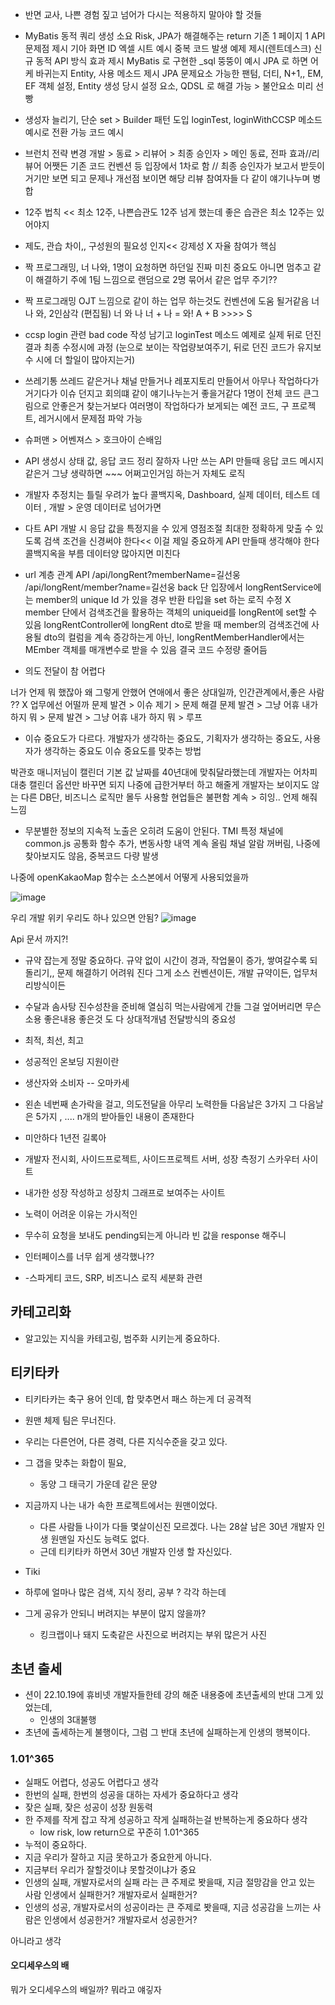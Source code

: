 - 반면 교사, 나쁜 경험 짚고 넘어가 다시는 적용하지 말아야 할 것들

- MyBatis 동적 쿼리 생성 소요 Risk, JPA가 해결해주는 return
기존 1 페이지 1 API 문제점 제시
기아 화면 ID 엑셀 시트 예시
중복 코드 발생 예제 제시(렌트데스크)
신규 동적 API 방식 효과 제시
MyBatis 로 구현한 _sql 뚱뚱이 예시
JPA 로 하면 어케 바귀는지 Entity, 사용 메소드 제시
JPA 문제요소 가능한 팬텀, 더티, N+1,, EM, EF 객체 설정, Entity 생성 당시 설정 요소, QDSL 로 해결 가능 > 불안요소 미리 선빵


- 생성자 늘리기, 단순 set > Builder 패턴 도입
loginTest, loginWithCCSP 메소드 예시로 전환 가능 코드 예시


- 브런치 전략 변경 개발 > 동료 > 리뷰어 > 최종 승인자 > 메인
동료, 전파 효과//리뷰어 어쨋든 기존 코드 컨벤션 등 입장에서 1차로 함 // 최종 승인자가 보고서 받듯이 거기만 보면 되고 문제나 개선점 보이면 해당 리뷰 참여자들 다 같이 얘기나누며 병합



- 12주 법칙 << 최소 12주, 나쁜습관도 12주 넘게 했는데 좋은 습관은 최소 12주는 있어야지

- 제도, 관습 차이,, 구성원의 필요성 인지<< 강제성 X 자율 참여가 핵심


- 짝 프로그래밍, 너 나와, 1명이 요청하면 하던일 진짜 미친 중요도 아니면 멈추고 같이 해결하기
주에 1팀 느낌으로 랜덤으로 2명 묶어서 같은 업무 주기??


- 짝 프로그래밍 OJT 느낌으로 같이 하는 업무 하는것도 컨벤션에 도움 될거같음
너 나 와, 2인삼각 (편집됨) 
너 와 나
너 + 나 = 와!
A + B >>>> S


- ccsp login 관련 bad code 작성 남기고 loginTest 메소드 예제로 실제 뒤로 던진 결과 최종 수정시에 과정
(눈으로 보이는 작업량보여주기, 뒤로 던진 코드가 유지보수 시에 더 할일이 많아지는거)



- 쓰레기통 쓰레드 같은거나 채널 만들거나 레포지토리 만들어서 아무나 작업하다가 거기다가 이슈 던지고 회의떄 같이 얘기나누는거 좋을거같다
1명이 전체 코드 큰그림으로 안좋은거 찾는거보다 여러명이 작업하다가 보게되는 예전 코드, 구 프로젝트, 레거시에서 문제점 파악 가능


- 슈퍼맨 > 어벤져스 > 호크아이 슨배임


- API 생성시 상태 값, 응답 코드 정리 잘하자
나만 쓰는 API 만들때 응답 코드 메시지 같은거 그냥 생략하면 ~~~ 어쩌고인거임 하는거 자체도 로직


- 개발자 추정치는 틀릴 우려가 높다
콜백지옥, Dashboard, 실제 데이터, 테스트 데이터 , 개발 > 운영 데이터로 넘어가면

- 다트
API 개발 시 응답 값을 특정지을 수 있게 영점조절 최대한 정확하게 맞출 수 있도록 검색 조건을 신경써야 한다<< 이걸 제일 중요하게 API 만들때 생각해야 한다
콜백지옥을 부름
데이터양 많아지면 미친다


- url 계층 관계 API
/api/longRent?memberName=길선웅
/api/longRent/member?name=길선웅
back 단 입장에서 longRentService에는 member의 unique Id 가 있을 경우 반환 타입을 set 하는 로직 수정 X
member 단에서 검색조건을 활용하는 객체의 uniqueid를 longRent에 set할 수 있음
longRentController에 longRent dto로 받을 때 member의 검색조건에 사용될 dto의 컬럼을 계속 증강하는게 아닌, longRentMemberHandler에서는 MEmber 객체를 매개변수로 받을 수 있음
결국 코드 수정량 줄어듬




- 의도 전달이 참 어렵다

너가 언제 뭐 했잖아 왜 그렇게 안했어
연애에서 좋은 상대일까, 인간관계에서,좋은 사람 ?? X
업무에선 어떨까
문제 발견 > 이슈 제기 > 문제 해결
문제 발견 > 그냥 어휴 내가 하지 뭐 > 문제 발견 > 그냥 어휴 내가 하지 뭐 > 루프


- 이슈 중요도가 다르다.
개발자가 생각하는 중요도, 기획자가 생각하는 중요도, 사용자가 생각하는 중요도
이슈 중요도를 맞추는 방법

박관호 매니저님이 캘린더 기본 값 날짜를 40년대에 맞춰달라했는데
개발자는 어차피 대충 캘린더 옵션만 바꾸면 되지 나중에 급한거부터 하고 해줄게
개발자는 보이지도 않는 다른 DB단, 비즈니스 로직만 몰두
사용할 현업들은 불편함 계속 > 히잉.. 언제 해줘 느낌



- 무분별한 정보의 지속적 노출은 오히려 도움이 안된다.
TMI
특정 채널에 common.js 공통화 함수 추가, 변동사항 내역 계속 올림
채널 알람 꺼버림, 나중에 찾아보지도 않음, 중복코드 다량 발생

나중에 openKakaoMap 함수는 소스본에서 어떻게 사용되었을까

![image](https://user-images.githubusercontent.com/48559894/193943735-b78a2f18-9bd1-4527-b437-3c2896c5acaf.png)

우리 개발 위키
우리도 하나 있으면 안됨?
![image](https://user-images.githubusercontent.com/48559894/193943769-61401422-9e2b-4dc2-b4b0-44d08fef7976.png)

Api 문서 까지?!



- 규약 잡는게 정말 중요하다.
규약 없이 시간이 경과, 작업물이 증가, 쌓여갈수록 되돌리기,, 문제 해결하기 어려워 진다
그게 소스 컨벤션이든, 개발 규약이든, 업무처리방식이든


- 수달과 솜사탕
진수성찬을 준비해 열심히 먹는사람에게 간들 그걸 엎어버리면 무슨 소용
좋은내용 좋은것 도 다 상대적개념
전달방식의 중요성



- 최적, 최선, 최고

- 성공적인 온보딩 지원이란


- 생산자와 소비자
-- 오마카세

- 왼손 네번째 손가락을 걸고, 의도전달을 아무리 노력한들 다음날은 3가지 그 다음날은 5가지 , .... n개의 받아들인 내용이 존재한다

- 미안하다 1년전 길록아


- 개발자 전시회, 사이드프로젝트, 사이드프로젝트 서버, 성장 측정기 스카우터 사이트
- 내가한 성장 작성하고 성장치 그래프로 보여주는 사이트
- 노력이 어려운 이유는 가시적인 
- 무수히 요청을 보내도 pending되는게 아니라 빈 값을 response 해주니


- 인터페이스를 너무 쉽게 생각했나??
- -스파게티 코드, SRP, 비즈니스 로직 세분화 관련

## 카테고리화
- 알고있는 지식을 카테고링, 범주화 시키는게 중요하다.

## 티키타카
- 티키타카는 축구 용어 인데, 합 맞추면서 패스 하는게 더 공격적
- 원맨 체제 팀은 무너진다.
- 우리는 다른언어, 다른 경력, 다른 지식수준을 갖고 있다.
- 그 갭을 맞추는 화합이 필요,
  - 동양 그 태극기 가운데 같은 문양
- 지금까지 나는 내가 속한 프로젝트에서는 원맨이었다.
  - 다른 사람들 나이가 다들 몇살이신진 모르겠다. 나는 28살 남은 30년 개발자 인생 원맨일 자신도 능력도 없다.
  - 근데 티키타카 하면서 30년 개발자 인생 할 자신있다.

- Tiki
- 하루에 얼마나 많은 검색, 지식 정리, 공부 ? 각각 하는데
- 그게 공유가 안되니 버려지는 부분이 많지 않을까?
  - 킹크랩이나 돼지 도축같은 사진으로 버려지는 부위 많은거 사진

## 초년 출세
- 션이 22.10.19에 휴비넷 개발자들한테 강의 해준 내용중에 초년출세의 반대 그게 있었는데,
  - 인생의 3대불행
- 초년에 출세하는게 불행이다, 그럼 그 반대 초년에 실패하는게 인생의 행복이다.

### 1.01^365
- 실패도 어렵다, 성공도 어렵다고 생각
- 한번의 실패, 한번의 성공을 대하는 자세가 중요하다고 생각
- 잦은 실패, 잦은 성공이 성장 원동력
- 한 주제를 작게 잡고 작게 성공하고 작게 실패하는걸 반복하는게 중요하다 생각
  - low risk, low return으로 꾸준히 1.01^365
- 누적이 중요하다.
- 지금 우리가 잘하고 지금 못하고가 중요한게 아니다.
- 지금부터 우리가 잘할것이냐 못할것이냐가 중요
- 인생의 실패, 개발자로서의 실패 라는 큰 주제로 봣을때,
지금 절망감을 안고 있는 사람 인생에서 실패한거? 개발자로서 실패한거?
- 인생의 성공, 개발자로서의 성공이라는 큰 주제로 봣을때,
지금 성공감을 느끼는 사람은 인생에서 성공한거? 개발자로서 성공한거?

아니라고 생각
#### 오디세우스의 배
뭐가 오디세우스의 배일까?
뭐라고 얘깋자